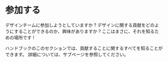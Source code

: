 <!-- 
# Get involved
-->
# 参加する

<!-- 
Are you looking to join the design team? Are you interested in seeing how you can run a contribution session for design? Great, you’ve come to the right place!
-->
デザインチームに参加しようとしていますか ? デザインに関する貢献をどのようにすることができるのか、興味がありますか ? ここはまさに、それを知るための場所です !

<!-- 
In this section of the handbook, you can find out all about getting involved. See the sub pages for further information.
-->
ハンドブックのこのセクションでは、貢献することに関するすべてを知ることができます。 詳細については、サブページを参照してください。
